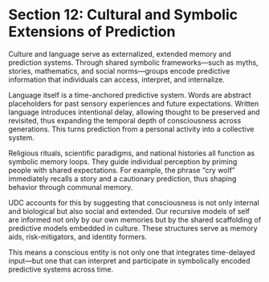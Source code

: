 # Section 12: Cultural and Symbolic Extensions of Prediction

Culture and language serve as externalized, extended memory and prediction systems. Through shared symbolic frameworks—such as myths, stories, mathematics, and social norms—groups encode predictive information that individuals can access, interpret, and internalize.

Language itself is a time-anchored predictive system. Words are abstract placeholders for past sensory experiences and future expectations. Written language introduces intentional delay, allowing thought to be preserved and revisited, thus expanding the temporal depth of consciousness across generations. This turns prediction from a personal activity into a collective system.

Religious rituals, scientific paradigms, and national histories all function as symbolic memory loops. They guide individual perception by priming people with shared expectations. For example, the phrase “cry wolf” immediately recalls a story and a cautionary prediction, thus shaping behavior through communal memory.

UDC accounts for this by suggesting that consciousness is not only internal and biological but also social and extended. Our recursive models of self are informed not only by our own memories but by the shared scaffolding of predictive models embedded in culture. These structures serve as memory aids, risk-mitigators, and identity formers.

This means a conscious entity is not only one that integrates time-delayed input—but one that can interpret and participate in symbolically encoded predictive systems across time.
